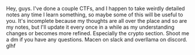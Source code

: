 Hey, guys. I've done a couple CTFs, and I happen to take weirdly detailed notes any time I learn something, so maybe some of this will be useful to you. It's incomplete because my thoughts are all over the place and so are my notes, but I'll update it every once in a while as my understanding changes or becomes more refined. Especially the crypto section. Shoot me a dm if you have any questions. Macen on slack and overllama on discord. glhf